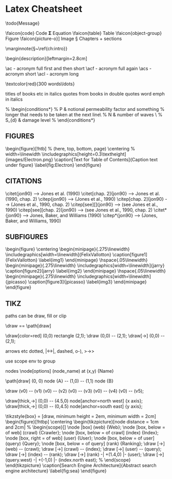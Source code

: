 # Latex Cheatsheet

\todo{Message}

\faicon{code} Code
$\bm{\Sigma}$ Equation
\faicon{table} Table
\faicon{object-group} Figure
\faicon{picture-o}] Image
§ Chapters + sections

\marginnote{§~\ref{ch:intro}}

\begin{description}[leftmargin=2.8cm]

\ac  - acronym full first and then short
\acf - acronym full again
\acs - acronym short
\acl - acronym long

\textcolor{red}{300 words\ldots}

titles of books etc in italics
quotes from books in double quotes
word emph in italics

% \begin{conditions*}
%  P    &  notional permeability factor and something 
%           longer that needs to be taken at the next line\\
% N     &  number of waves \\
% S_{d} &  damage level
% \end{conditions*}

## FIGURES
\begin{figure}[!htb] % (here, top, bottom, page)
\centering % width=\linewidth
\includegraphics[height=0.3\textheight]{images/Electron.png}
\caption[Text for Table of Contents]{Caption text under figure}
\label{fig:Electron}
\end{figure}


## CITATIONS
\citet{jon90}	               -->    	Jones et al. (1990)
\citet[chap. 2]{jon90}	     -->    	Jones et al. (1990, chap. 2)
\citep{jon90}	               -->    	(Jones et al., 1990)
\citep[chap. 2]{jon90}	     -->    	(Jones et al., 1990, chap. 2)
\citep[see][]{jon90}	       -->    	(see Jones et al., 1990)
\citep[see][chap. 2]{jon90}	 -->    	(see Jones et al., 1990, chap. 2)
\citet*{jon90}	             -->    	Jones, Baker, and Williams (1990)
\citep*{jon90}	             -->    	(Jones, Baker, and Williams, 1990)


## SUBFIGURES
\begin{figure}
\centering
\begin{minipage}{.275\linewidth}
  \includegraphics[width=\linewidth]{FelixVallotton}
  \caption[figure1]{FelixVallotton}
\label{img1}
\end{minipage}
\hspace{.05\linewidth}
\begin{minipage}{.275\linewidth}
  \includegraphics[width=\linewidth]{jarry}
  \caption[figure2]{jarry}
\label{img2}
\end{minipage}
\hspace{.05\linewidth}
\begin{minipage}{.275\linewidth}
  \includegraphics[width=\linewidth]{jpicasso}
  \caption[figure3]{jpicasso}
\label{img3}
\end{minipage}
\end{figure}



## TIKZ

paths can be draw, fill or clip

\draw == \path[draw]

\draw[color=red] (0,0) rectangle (2,1);
\draw (0,0) -- (2,1);
\draw[->] (0,0) -- (2,1);

arrows etc
dotted, |<->|, dashed, o-), >->>

use scope env to group

nodes
\node[options] (node_name) at (x,y) {Name}

\path[draw] (0, 0) node {A} -- (1,0) -- (1,1) node {B}

\draw (v0) -- (v1) 
      (v0) -- (v2) 
      (v0) -- (v3) 
      (v0) -- (v4) 
      (v0) -- (v5);

\draw[thick,->] (0,0) -- (4.5,0) node[anchor=north west] {x axis};
\draw[thick,->] (0,0) -- (0,4.5) node[anchor=south east] {y axis};

\tikzstyle{box} = [draw, minimum height = 2em, minimum width = 2cm]
\begin{figure}[!htbp]
  \centering
  \begin{tikzpicture}[node distance = 1cm and 2cm]
    % \begin{scope}[]
    \node [box] (web) {Web};
    \node [box, below = of web] (crawl) {Crawler};
    \node [box, below = of crawl] (index) {Index};
    \node [box, right = of web] (user) {User};
    \node [box, below = of user] (query) {Query};
    \node [box, below = of query] (rank) {Ranking};
    \draw [->] (web) -- (crawl);
    \draw [->] (crawl) -- (index);
    \draw [->] (user) -- (query);
    \draw [->] (index) -- (rank);
    \draw [->] (rank) -| +(1.4,0) |- (user);
    \draw [->] (query.west) -| +(-1,0) |- (index.north east);
    % \end{scope}
  \end{tikzpicture}
\caption[Search Engine Architecture]{Abstract search engine architecture}
\label{fig:sea}
\end{figure}